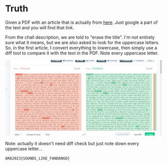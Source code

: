 # Truth

Given a PDF with an article that is actually from [here](https://www.thegamer.com/genshin-impact-entire-plot-explained/). Just google a part of the text and you will find that link. 

From the chall description, we are told to "erase the title". I'm not entirely sure what it means, but we are also asked to look for the uppercase letters. So, in the first article, I convert everything to lowercase, then simply use a diff tool to compare it with the text in the PDF. Note every uppercase letter.

![diff](src/diff.png)

Note: actually it doesn't need diff check but just note down every uppercase letter...

```
ARA2023{SOUNDS_LIKE_FANDANGO}
```
